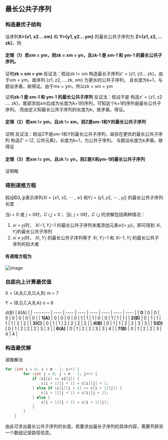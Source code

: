 ## 最长公共子序列
### 构造最优子结构
设序列**X={x1, x2... xm}** 和 **Y={y1, y2... ym}** 的最长公共子序列为 **Z={z1, z2, ... zk}**，则
#### 定理（1）若xm = ym，则zk = xm = yn，且zk-1 是 xm-1 和 ym-1 的最长公共子序列。
证明**zk = xm = ym**
反证法：假设zk != xm
构造最长子序列z' = {z1, z2... zk}，由于xm = ym，故序列 {z1, z2, ... zk, xm} 为更长的公共子序列， 且长度为k+1，与题设矛盾，故得证。由于mx = ym，所以zk = xm = ym

证明**zk-1 是 xm-1 和 ym-1 的最长公共子序列**
反证法：假设不是
构造z' = {z1, z2 .... zk}，尾部添加xm后成为长度为k+1的序列，可知这个k+1的序列是最长公共子序列。
而由定义知最长公共子序列的长度为k，故矛盾，得证。

#### 定理（2）若xm != ym，且zk != xm，则Z是xm-1和Y的最长公共子序列
证明
反证法：假设Z不是xm-1和Y的最长公共子序列，故存在更优的最长公共子序列
构造Z' = {Z, 公共元素}，长度为k+1，为公共子序列。
与题设长度为k矛盾，故得证

#### 定理（3）若xm != ym，且zk != yn，则Z是X和ym-1的最长公共子序列
证明略



### 得到递推方程

假设𝐂(𝐢, 𝐣)表示序列𝑋𝑖 = {𝑥1, 𝑥2, ⋯ , 𝑥𝑖} 和𝑌𝑗 = {𝑦1, 𝑦2, ⋯ , 𝑦𝑗} 的最长公共子序列长度

当i = 0 或 𝑗 = 0时，𝐶 𝑖,𝑗 = 0；
当i, j > 0时，𝐶 𝑖,𝑗 的求解包括两种情况：

1. 𝑥𝑖 = 𝑦𝑗时， 𝑋𝑖−1, 𝑌𝑗−1 的最长公共子序列末尾添加元素𝑥𝑖(= 𝑦𝑗)，即可得到 𝑋𝑖, 𝑌𝑗的最长公共子序列
2. 𝑥𝑖 ≠ 𝑦𝑗时， 𝑋𝑖, 𝑌𝑗 的最长公共子序列等于 𝑋𝑖, 𝑌𝑗−1 和 𝑋𝑖−1, 𝑌𝑗 的最长公共子序列的较大者

#### 有递推方程为
![image](https://user-images.githubusercontent.com/30978491/113084514-b17fb200-9210-11eb-8a3c-0ea44094b65b.png)



### 自底向上计算最优值

X = {A,B,C,B,D,A,B}  m = 7

Y = {B,D,C,A,B,A} n = 6

d(B) | 6(A) |
| -------- | ---- | ---- | ---- | ---- | ---- | ---- | ---- |
| **0**    | 0    | 0    | 0    | 0    | 0    | 0    | 0    |
| **1(A)** | 0    | 0    | 0    | 0    | 1    | 1    | 1    | 0    | 0    | 1    | 1    | 1    |
| **2(B)** | 0    | 1    | 1    | 1    | 1    | 2    | 2    |
| **3(C)** | 0    | 1    | 1    | 2    | 2    | 2    | 2    |
| **4(B)** | 0    | 1    | 1    | 2    | 2    | 3    | 3    |
| **5(D)** | 0    | 1    | 2    | 2    | 2    | 3    | 3    |
| **6(A)** | 0    | 1    | 2    | 2    | 3    | 3    | 4    |
| **7(B)** | 0    | 1    | 2    | 2    | 3    | 4    | 4    |



### 构造最优解
递推解法
```c++
for (int i = 0; i < m - 1; i++) {
        for (int j = 0; j < n - 1; j++) {
            if (s1[i] == s2[j]) {
                c[i + 1][j + 1] = c[i][j] + 1;
            } else if (c[i][j + 1] >= c[i + 1][j]) {
                c[i + 1][j + 1] = c[i][j + 1];
            } else {
                c[i + 1][j + 1] = c[i + 1][j];
            }
        }
    }
```
由此可求出最长公共子序列的长度。若要求出最长子序列的具体内容，需要开辟另一个数组记录路径信息。